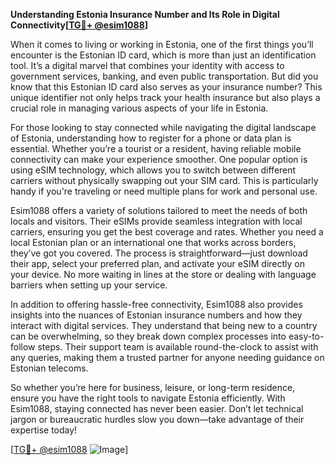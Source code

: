 **Understanding Estonia Insurance Number and Its Role in Digital Connectivity[[TG💪+ @esim1088](https://t.me/s/esim1088)]**

When it comes to living or working in Estonia, one of the first things you’ll encounter is the Estonian ID card, which is more than just an identification tool. It’s a digital marvel that combines your identity with access to government services, banking, and even public transportation. But did you know that this Estonian ID card also serves as your insurance number? This unique identifier not only helps track your health insurance but also plays a crucial role in managing various aspects of your life in Estonia.

For those looking to stay connected while navigating the digital landscape of Estonia, understanding how to register for a phone or data plan is essential. Whether you’re a tourist or a resident, having reliable mobile connectivity can make your experience smoother. One popular option is using eSIM technology, which allows you to switch between different carriers without physically swapping out your SIM card. This is particularly handy if you're traveling or need multiple plans for work and personal use.

Esim1088 offers a variety of solutions tailored to meet the needs of both locals and visitors. Their eSIMs provide seamless integration with local carriers, ensuring you get the best coverage and rates. Whether you need a local Estonian plan or an international one that works across borders, they’ve got you covered. The process is straightforward—just download their app, select your preferred plan, and activate your eSIM directly on your device. No more waiting in lines at the store or dealing with language barriers when setting up your service.

In addition to offering hassle-free connectivity, Esim1088 also provides insights into the nuances of Estonian insurance numbers and how they interact with digital services. They understand that being new to a country can be overwhelming, so they break down complex processes into easy-to-follow steps. Their support team is available round-the-clock to assist with any queries, making them a trusted partner for anyone needing guidance on Estonian telecoms.

So whether you’re here for business, leisure, or long-term residence, ensure you have the right tools to navigate Estonia efficiently. With Esim1088, staying connected has never been easier. Don’t let technical jargon or bureaucratic hurdles slow you down—take advantage of their expertise today!

[[TG💪+ @esim1088](https://t.me/s/esim1088) ![Image](https://i.postimg.cc/Y0z9fWf4/image.png)]